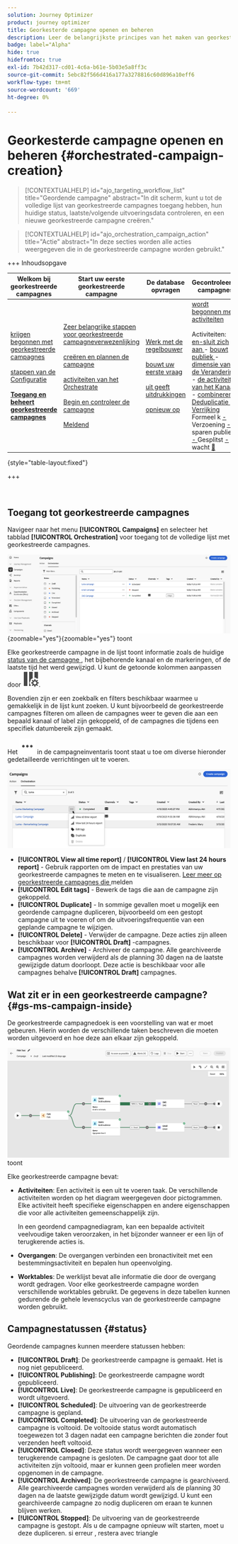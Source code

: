 ```yaml
---
solution: Journey Optimizer
product: journey optimizer
title: Georkesterde campagne openen en beheren
description: Leer de belangrijkste principes van het maken van georkestreerde campagnes met Adobe Journey Optimizer
badge: label="Alpha"
hide: true
hidefromtoc: true
exl-id: 7b42d317-cd01-4c6a-b61e-5b03e5a8ff3c
source-git-commit: 5ebc82f566d416a177a3278816c60d896a10eff6
workflow-type: tm+mt
source-wordcount: '669'
ht-degree: 0%

---
```


# Georkesterde campagne openen en beheren {#orchestrated-campaign-creation}

>[!CONTEXTUALHELP]
>id="ajo_targeting_workflow_list"
>title="Geordende campagne"
>abstract="In dit scherm, kunt u tot de volledige lijst van georkestreerde campagnes toegang hebben, hun huidige status, laatste/volgende uitvoeringsdata controleren, en een nieuwe georkestreerde campagne creëren."

>[!CONTEXTUALHELP]
>id="ajo_orchestration_campaign_action"
>title="Actie"
>abstract="In deze secties worden alle acties weergegeven die in de georkestreerde campagne worden gebruikt."

+++ Inhoudsopgave

| Welkom bij georkestreerde campagnes | Start uw eerste georkestreerde campagne | De database opvragen | Gecontroleerde campagnes |
|---|---|---|---|
| [ krijgen begonnen met georkestreerde campagnes ](gs-orchestrated-campaigns.md)<br/><br/>[ stappen van de Configuratie ](configuration-steps.md)<br/><br/><b>[ Toegang en beheert georkestreerde campagnes ](access-manage-orchestrated-campaigns.md)</b> | [ Zeer belangrijke stappen voor georkestreerde campagneverwezenlijking ](gs-campaign-creation.md)<br/><br/>[ creëren en plannen de campagne ](create-orchestrated-campaign.md)<br/><br/>[ activiteiten van het Orchestrate ](orchestrate-activities.md)<br/><br/>[ Begin en controleer de campagne ](start-monitor-campaigns.md)<br/><br/>[ Meldend ](reporting-campaigns.md) | [ Werk met de regelbouwer ](orchestrated-rule-builder.md)<br/><br/>[ bouwt uw eerste vraag ](build-query.md)<br/><br/>[ uit geeft uitdrukkingen ](edit-expressions.md)<br/><br/>[ opnieuw op ](retarget.md) | [ wordt begonnen met activiteiten ](activities/about-activities.md)<br/><br/> Activiteiten:<br/>[ en-sluit zich aan ](activities/and-join.md) - [ bouwt publiek ](activities/build-audience.md) - [ dimensie van de Verandering ](activities/change-dimension.md) - [ de activiteiten van het Kanaal ](activities/channels.md) - [ combineren ](activities/combine.md) - [ Deduplicatie ](activities/deduplication.md) - [ Verrijking ](activities/enrichment.md) Formeel k [ - ](activities/fork.md) Verzoening [ - ](activities/reconciliation.md) sparen publiek [ - ](activities/save-audience.md) Gesplitst [ - ](activities/split.md) wacht [&#128279;](activities/wait.md) |

{style="table-layout:fixed"}

+++

<br/>

## Toegang tot georkestreerde campagnes

Navigeer naar het menu **[!UICONTROL Campaigns]** en selecteer het tabblad **[!UICONTROL Orchestration]** voor toegang tot de volledige lijst met georkestreerde campagnes.

![ beeld dat de georkestreerde campagneinventaris ](assets/inventory.png){zoomable="yes"}{zoomable="yes"} toont

Elke georkestreerde campagne in de lijst toont informatie zoals de huidige [ status van de campagne ](#status), het bijbehorende kanaal en de markeringen, of de laatste tijd het werd gewijzigd. U kunt de getoonde kolommen aanpassen door ![ te klikken vormt lay-outknoop ](assets/do-not-localize/inventory-configure-layout.svg).

Bovendien zijn er een zoekbalk en filters beschikbaar waarmee u gemakkelijk in de lijst kunt zoeken. U kunt bijvoorbeeld de georkestreerde campagnes filteren om alleen de campagnes weer te geven die aan een bepaald kanaal of label zijn gekoppeld, of de campagnes die tijdens een specifiek datumbereik zijn gemaakt.

Het ![ beeld dat de Meer knoop van acties ](assets/do-not-localize/rule-builder-icon-more.svg) in de campagneinventaris toont staat u toe om diverse hieronder gedetailleerde verrichtingen uit te voeren.

![ beeld de campagnevoorraad ](assets/inventory-actions.png)

* **[!UICONTROL View all time report]** / **[!UICONTROL View last 24 hours report]** - Gebruik rapporten om de impact en prestaties van uw georkestreerde campagnes te meten en te visualiseren. [ Leer meer op georkestreerde campagnes die ](../orchestrated/reporting-campaigns.md) melden
* **[!UICONTROL Edit tags]** - Bewerk de tags die aan de campagne zijn gekoppeld.
* **[!UICONTROL Duplicate]** - In sommige gevallen moet u mogelijk een geordende campagne dupliceren, bijvoorbeeld om een gestopt campagne uit te voeren of om de uitvoeringsfrequentie van een geplande campagne te wijzigen.
* **[!UICONTROL Delete]** - Verwijder de campagne. Deze acties zijn alleen beschikbaar voor **[!UICONTROL Draft]** -campagnes.
* **[!UICONTROL Archive]** - Archiveer de campagne. Alle gearchiveerde campagnes worden verwijderd als de planning 30 dagen na de laatste gewijzigde datum doorloopt. Deze actie is beschikbaar voor alle campagnes behalve **[!UICONTROL Draft]** campagnes.

## Wat zit er in een georkestreerde campagne? {#gs-ms-campaign-inside}

De georkestreerde campagnedoek is een voorstelling van wat er moet gebeuren. Hierin worden de verschillende taken beschreven die moeten worden uitgevoerd en hoe deze aan elkaar zijn gekoppeld.

![ beeld dat een georkestreerd campagnecanvas ](assets/canvas-example.png) toont

Elke georkestreerde campagne bevat:

* **Activiteiten**: Een activiteit is een uit te voeren taak. De verschillende activiteiten worden op het diagram weergegeven door pictogrammen. Elke activiteit heeft specifieke eigenschappen en andere eigenschappen die voor alle activiteiten gemeenschappelijk zijn.

  In een geordend campagnediagram, kan een bepaalde activiteit veelvoudige taken veroorzaken, in het bijzonder wanneer er een lijn of terugkerende acties is.

* **Overgangen**: De overgangen verbinden een bronactiviteit met een bestemmingsactiviteit en bepalen hun opeenvolging.

* **Worktables**: De werklijst bevat alle informatie die door de overgang wordt gedragen. Voor elke georkestreerde campagne worden verschillende worktables gebruikt. De gegevens in deze tabellen kunnen gedurende de gehele levenscyclus van de georkestreerde campagne worden gebruikt.

## Campagnestatussen {#status}

Geordende campagnes kunnen meerdere statussen hebben:

* **[!UICONTROL Draft]**: De georkestreerde campagne is gemaakt. Het is nog niet gepubliceerd.
* **[!UICONTROL Publishing]**: De georkestreerde campagne wordt gepubliceerd.
* **[!UICONTROL Live]**: De georkestreerde campagne is gepubliceerd en wordt uitgevoerd.
* **[!UICONTROL Scheduled]**: De uitvoering van de georkestreerde campagne is gepland.
* **[!UICONTROL Completed]**: De uitvoering van de georkestreerde campagne is voltooid. De voltooide status wordt automatisch toegewezen tot 3 dagen nadat een campagne berichten die zonder fout verzenden heeft voltooid.
* **[!UICONTROL Closed]**: Deze status wordt weergegeven wanneer een terugkerende campagne is gesloten. De campagne gaat door tot alle activiteiten zijn voltooid, maar er kunnen geen profielen meer worden opgenomen in de campagne.
* **[!UICONTROL Archived]**: De georkestreerde campagne is gearchiveerd. Alle gearchiveerde campagnes worden verwijderd als de planning 30 dagen na de laatste gewijzigde datum wordt gewijzigd. U kunt een gearchiveerde campagne zo nodig dupliceren om eraan te kunnen blijven werken.
* **[!UICONTROL Stopped]**: De uitvoering van de georkestreerde campagne is gestopt. Als u de campagne opnieuw wilt starten, moet u deze dupliceren. si erreur , restera avec triangle
